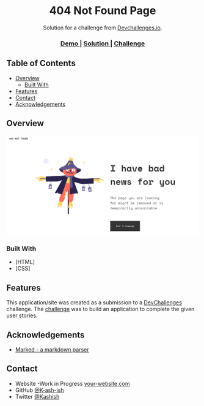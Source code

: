 <!-- Please update value in the {}  -->

<h1 align="center">404 Not Found Page</h1>

<div align="center">
   Solution for a challenge from  <a href="https://devchallenges.io/" target="_blank">Devchallenges.io</a>.
</div>

<div align="center">
  <h3>
    <a href="https://k-ash-ish.github.io/404-Not-Found-devChallenges/">
      Demo
    </a>
    <span> | </span>
    <a href="https://devchallenges.io/challenges/wBunSb7FPrIepJZAg0sY/edit?solutionId=s4d5qzVd3eVnuLZJaLNS">
      Solution
    </a>
    <span> | </span>
    <a href="https://devchallenges.io/challenges/wBunSb7FPrIepJZAg0sY">
      Challenge
    </a>
  </h3>
</div>

<!-- TABLE OF CONTENTS -->

## Table of Contents

- [Overview](#overview)
  - [Built With](#built-with)
- [Features](#features)
- [Contact](#contact)
- [Acknowledgements](#acknowledgements)

<!-- OVERVIEW -->

## Overview

![screenshot](Desktop.PNG)



### Built With

<!-- This section should list any major frameworks that you built your project using. Here are a few examples.-->

- [HTML]
- [CSS]

## Features

<!-- List the features of your application or follow the template. Don't share the figma file here :) -->

This application/site was created as a submission to a [DevChallenges](https://devchallenges.io/challenges) challenge. The [challenge](https://devchallenges.io/challenges/wBunSb7FPrIepJZAg0sY) was to build an application to complete the given user stories.


## Acknowledgements

- [Marked - a markdown parser](https://github.com/chjj/marked)

## Contact

- Website -Work in Progress [your-website.com](https://{your-web-site-link})
- GitHub [@K-ash-ish](https://github.com/K-ash-ish})
- Twitter [@Kashish](https://twitter.com/Kashish90879490)
